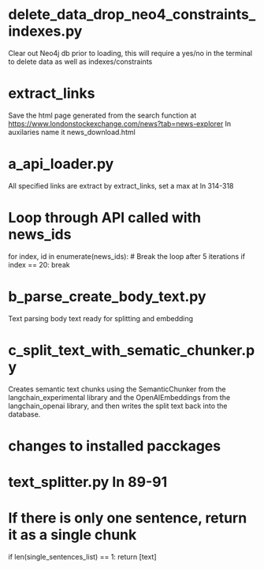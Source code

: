 # delete_data_drop_neo4_constraints_indexes.py
Clear out Neo4j db prior to loading, this will require a yes/no in the terminal to
delete data as well as indexes/constraints

# extract_links
Save the html page generated from the search function at https://www.londonstockexchange.com/news?tab=news-explorer
In auxilaries
name it news_download.html


# a_api_loader.py
All specified links are extract by extract_links, set a max at ln 314-318

# Loop through API called with news_ids
for index, id in enumerate(news_ids):
    # Break the loop after 5 iterations
    if index == 20:
        break


# b_parse_create_body_text.py
Text parsing body text ready for splitting and embedding


# c_split_text_with_sematic_chunker.py
Creates semantic text chunks using the SemanticChunker from the langchain_experimental library
and the OpenAIEmbeddings from the langchain_openai library, and then writes
the split text back into the database.


# changes to installed pacckages
# text_splitter.py ln 89-91
# If there is only one sentence, return it as a single chunk
if len(single_sentences_list) == 1:
    return [text]